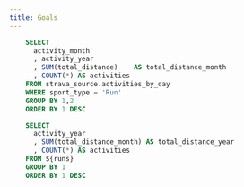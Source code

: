 ```yaml
---
title: Goals
---
```



```sql runs
    SELECT
      activity_month
      , activity_year
      , SUM(total_distance)    AS total_distance_month
      , COUNT(*) AS activities
    FROM strava_source.activities_by_day
    WHERE sport_type = 'Run'
    GROUP BY 1,2
    ORDER BY 1 DESC
```

```sql runs_by_year
    SELECT
      activity_year
      , SUM(total_distance_month) AS total_distance_year
      , COUNT(*) AS activities
    FROM ${runs}
    GROUP BY 1
    ORDER BY 1 DESC
```

<DataTable data={runs}/>


<BigValue
  data={runs}
  link=index
  value=total_distance_month
  sparkline=activity_month
  comparison=total_distance_month
  comparisonFmt=pct1
  comparisonTitle="vs. Last Month"
/>

<BigValue
  data={runs_by_year}
  value=total_distance_year
  sparkline=activity_year
  comparison=total_distance_year
  comparisonFmt=pct
  comparisonTitle="vs. Last Year"
/>

